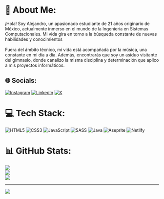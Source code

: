 # 💫 About Me:
¡Hola! Soy Alejandro, un apasionado estudiante de 21 años originario de México, actualmente inmerso en el mundo de la Ingeniería en Sistemas Computacionales. Mi vida gira en torno a la búsqueda constante de nuevas habilidades y conocimientos<br><br>
Fuera del ámbito técnico, mi vida está acompañada por la música, una constante en mi día a día. Además, encontrarás que soy un asiduo visitante del gimnasio, donde canalizo la misma disciplina y determinación que aplico a mis proyectos informáticos.<br>


## 🌐 Socials:
[![Instagram](https://img.shields.io/badge/Instagram-%23E4405F.svg?logo=Instagram&logoColor=white)](https://instagram.com/@alex_ep11) [![LinkedIn](https://img.shields.io/badge/LinkedIn-%230077B5.svg?logo=linkedin&logoColor=white)](https://linkedin.com/in/alejandro-estrada-ponce-6660302b4) [![X](https://img.shields.io/badge/X-black.svg?logo=X&logoColor=white)](https://x.com/@AlexEP_11) 

# 💻 Tech Stack:
![HTML5](https://img.shields.io/badge/html5-%23E34F26.svg?style=for-the-badge&logo=html5&logoColor=white) ![CSS3](https://img.shields.io/badge/css3-%231572B6.svg?style=for-the-badge&logo=css3&logoColor=white) ![JavaScript](https://img.shields.io/badge/javascript-%23323330.svg?style=for-the-badge&logo=javascript&logoColor=%23F7DF1E) ![SASS](https://img.shields.io/badge/SASS-hotpink.svg?style=for-the-badge&logo=SASS&logoColor=white) ![Java](https://img.shields.io/badge/java-%23ED8B00.svg?style=for-the-badge&logo=openjdk&logoColor=white) ![Aseprite](https://img.shields.io/badge/Aseprite-FFFFFF?style=for-the-badge&logo=Aseprite&logoColor=#7D929E) ![Netlify](https://img.shields.io/badge/netlify-%23000000.svg?style=for-the-badge&logo=netlify&logoColor=#00C7B7) 
# 📊 GitHub Stats:
![](https://github-readme-stats.vercel.app/api?username=AlexEP11&theme=dark&hide_border=false&include_all_commits=false&count_private=false)<br/>
![](https://github-readme-streak-stats.herokuapp.com/?user=AlexEP11&theme=dark&hide_border=false)<br/>
![](https://github-readme-stats.vercel.app/api/top-langs/?username=AlexEP11&theme=dark&hide_border=false&include_all_commits=false&count_private=false&layout=compact)

---
[![](https://visitcount.itsvg.in/api?id=AlexEP11&icon=1&color=12)](https://visitcount.itsvg.in)

<!-- Proudly created with GPRM ( https://gprm.itsvg.in ) -->
